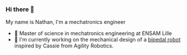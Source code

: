 ### Hi there 👋
My name is Nathan, I'm a mechatronics engineer
- 🏫 Master of science in mechatronics engineering at ENSAM Lille
- 🦿 I'm currently working on the mechanical design of a [bipedal robot](https://github.com/nathanserg/bipedal-robot) inspired by Cassie from Agility Robotics.
